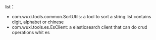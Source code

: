 list：
- com.wuxi.tools.common.SortUtils:  a tool to sort a string list contains digit, alphabet or chinese
- com.wuxi.tools.es.EsClient: a elasticsearch client that can do crud operations whit es
